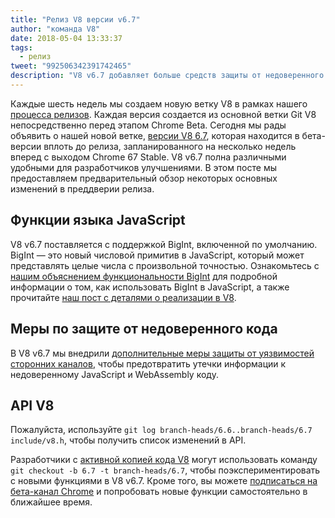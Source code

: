 ```yaml
---
title: "Релиз V8 версии v6.7"
author: "команда V8"
date: 2018-05-04 13:33:37
tags:
  - релиз
tweet: "992506342391742465"
description: "V8 v6.7 добавляет больше средств защиты от недоверенного кода и включает поддержку BigInt."
---
```

Каждые шесть недель мы создаем новую ветку V8 в рамках нашего [процесса релизов](/docs/release-process). Каждая версия создается из основной ветки Git V8 непосредственно перед этапом Chrome Beta. Сегодня мы рады объявить о нашей новой ветке, [версии V8 6.7](https://chromium.googlesource.com/v8/v8.git/+log/branch-heads/6.7), которая находится в бета-версии вплоть до релиза, запланированного на несколько недель вперед с выходом Chrome 67 Stable. V8 v6.7 полна различными удобными для разработчиков улучшениями. В этом посте мы предоставляем предварительный обзор некоторых основных изменений в преддверии релиза.

<!--truncate-->
## Функции языка JavaScript

V8 v6.7 поставляется с поддержкой BigInt, включенной по умолчанию. BigInt — это новый числовой примитив в JavaScript, который может представлять целые числа с произвольной точностью. Ознакомьтесь с [нашим объяснением функциональности BigInt](/features/bigint) для подробной информации о том, как использовать BigInt в JavaScript, а также прочитайте [наш пост с деталями о реализации в V8](/blog/bigint).

## Меры по защите от недоверенного кода

В V8 v6.7 мы внедрили [дополнительные меры защиты от уязвимостей сторонних каналов](/docs/untrusted-code-mitigations), чтобы предотвратить утечки информации к недоверенному JavaScript и WebAssembly коду.

## API V8

Пожалуйста, используйте `git log branch-heads/6.6..branch-heads/6.7 include/v8.h`, чтобы получить список изменений в API.

Разработчики с [активной копией кода V8](/docs/source-code#using-git) могут использовать команду `git checkout -b 6.7 -t branch-heads/6.7`, чтобы поэкспериментировать с новыми функциями в V8 v6.7. Кроме того, вы можете [подписаться на бета-канал Chrome](https://www.google.com/chrome/browser/beta.html) и попробовать новые функции самостоятельно в ближайшее время.

